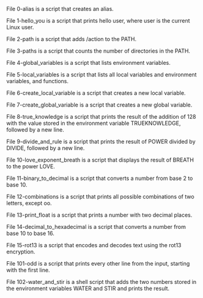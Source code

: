File 0-alias is a script that creates an alias.

File 1-hello_you is a script that prints hello user, where user is the current Linux user.

File 2-path is a script that adds /action to the PATH.

File 3-paths is a script that counts the number of directories in the PATH.

File 4-global_variables is a script that lists environment variables.

File 5-local_variables is a script that lists all local variables and environment variables, and functions.

File 6-create_local_variable is a script that creates a new local variable.

File 7-create_global_variable is a script that creates a new global variable.

File 8-true_knowledge is a script that prints the result of the addition of 128 with the value stored in the environment variable TRUEKNOWLEDGE, followed by a new line.

File 9-divide_and_rule is a script that prints the result of POWER divided by DIVIDE, followed by a new line.

File 10-love_exponent_breath is a script that displays the result of BREATH to the power LOVE.

File 11-binary_to_decimal is a script that converts a number from base 2 to base 10.

File 12-combinations is a script that prints all possible combinations of two letters, except oo.


File 13-print_float is a script that prints a number with two decimal places.

File 14-decimal_to_hexadecimal is a script that converts a number from base 10 to base 16.

File 15-rot13 is a script that encodes and decodes text using the rot13 encryption.

File 101-odd is a script that prints every other line from the input, starting with the first line.

File 102-water_and_stir is a shell script that adds the two numbers stored in the environment variables WATER and STIR and prints the result.
